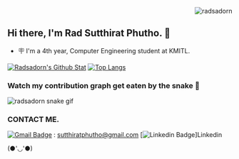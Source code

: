 <!-- ref this: https://github.com/antonkomarev/github-profile-views-counter -->
<p align="right"> <img src="https://komarev.com/ghpvc/?username=radsadorn&color=brightgreen&style=flat-square" alt="radsadorn" /> </p>

## Hi there, I'm Rad Sutthirat Phutho. 👋

- 🪧 I'm a 4th year, Computer Engineering student at KMITL.

[![Radsadorn's Github Stat](https://github-readme-stats.vercel.app/api?username=radsadorn&show_icons=true&locale=en&theme=outrun&hide_border=true)](https://github.com/anuraghazra/github-readme-stats)  [![Top Langs](https://github-readme-stats.vercel.app/api/top-langs?username=radsadorn&layout=compact&langs_count=8&theme=outrun&show_icons=true&hide_border=true)](https://github.com/anuraghazra/github-readme-stats)

###    Watch my contribution graph get eaten by the snake 🐍

<!-- refer this: https://dev.to/mishmanners/how-to-enable-github-actions-on-your-profile-readme-for-a-contribution-graph-4l66 -->
![radsadorn snake gif](https://github.com/radsadorn/radsadorn/blob/output/github-contribution-grid-snake.svg)      

### CONTACT ME.
[![Gmail Badge](https://img.shields.io/badge/-SUTTHIRAT-c14438?style=social&logo=Gmail&logoColor=red&link=mailto:sutthiratphutho@gmail.com)](mailto:sutthiratphutho@gmail.com) : sutthiratphutho@gmail.com
[![Linkedin Badge](https://img.shields.io/badge/-SUTTHIRAT-c14438?style=social&logo=Linkedin&logoColor=blue&link=linkedin.com/in/psutthirat)]Linkedin

(●'◡'●)

